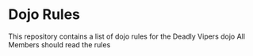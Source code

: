 Dojo Rules
==========

This repository contains a list of dojo rules for the Deadly Vipers dojo
All Members should read the rules

